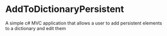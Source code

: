 # AddToDictionaryPersistent
A simple c# MVC application that allows a user to add persistent elements to a dictionary and edit them
